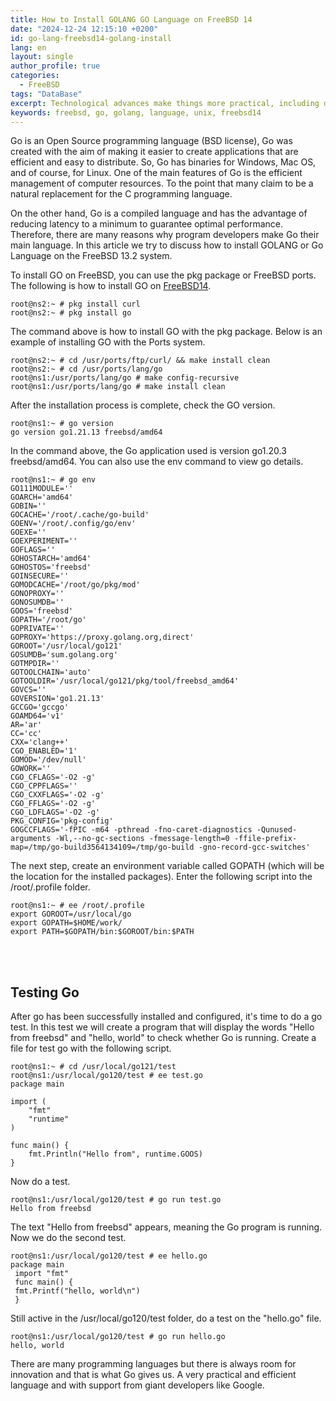 ```yaml
---
title: How to Install GOLANG GO Language on FreeBSD 14
date: "2024-12-24 12:15:10 +0200"
id: go-lang-freebsd14-golang-install
lang: en
layout: single
author_profile: true
categories:
  - FreeBSD
tags: "DataBase"
excerpt: Technological advances make things more practical, including database management.
keywords: freebsd, go, golang, language, unix, freebsd14
---
```

Go is an Open Source programming language (BSD license), Go was created with the aim of making it easier to create applications that are efficient and easy to distribute. So, Go has binaries for Windows, Mac OS, and of course, for Linux. One of the main features of Go is the efficient management of computer resources. To the point that many claim to be a natural replacement for the C programming language.

On the other hand, Go is a compiled language and has the advantage of reducing latency to a minimum to guarantee optimal performance. Therefore, there are many reasons why program developers make Go their main language. In this article we try to discuss how to install GOLANG or Go Language on the FreeBSD 13.2 system.

To install GO on FreeBSD, you can use the pkg package or FreeBSD ports. The following is how to install GO on [FreeBSD14](https://www.freebsd.org/releases/14.0R/relnotes/).

```
root@ns2:~ # pkg install curl
root@ns2:~ # pkg install go
```

The command above is how to install GO with the pkg package. Below is an example of installing GO with the Ports system.

```
root@ns2:~ # cd /usr/ports/ftp/curl/ && make install clean
root@ns2:~ # cd /usr/ports/lang/go
root@ns1:/usr/ports/lang/go # make config-recursive
root@ns1:/usr/ports/lang/go # make install clean
```

After the installation process is complete, check the GO version.

```
root@ns1:~ # go version
go version go1.21.13 freebsd/amd64
```

In the command above, the Go application used is version go1.20.3 freebsd/amd64. You can also use the env command to view go details.

```
root@ns1:~ # go env
GO111MODULE=''
GOARCH='amd64'
GOBIN=''
GOCACHE='/root/.cache/go-build'
GOENV='/root/.config/go/env'
GOEXE=''
GOEXPERIMENT=''
GOFLAGS=''
GOHOSTARCH='amd64'
GOHOSTOS='freebsd'
GOINSECURE=''
GOMODCACHE='/root/go/pkg/mod'
GONOPROXY=''
GONOSUMDB=''
GOOS='freebsd'
GOPATH='/root/go'
GOPRIVATE=''
GOPROXY='https://proxy.golang.org,direct'
GOROOT='/usr/local/go121'
GOSUMDB='sum.golang.org'
GOTMPDIR=''
GOTOOLCHAIN='auto'
GOTOOLDIR='/usr/local/go121/pkg/tool/freebsd_amd64'
GOVCS=''
GOVERSION='go1.21.13'
GCCGO='gccgo'
GOAMD64='v1'
AR='ar'
CC='cc'
CXX='clang++'
CGO_ENABLED='1'
GOMOD='/dev/null'
GOWORK=''
CGO_CFLAGS='-O2 -g'
CGO_CPPFLAGS=''
CGO_CXXFLAGS='-O2 -g'
CGO_FFLAGS='-O2 -g'
CGO_LDFLAGS='-O2 -g'
PKG_CONFIG='pkg-config'
GOGCCFLAGS='-fPIC -m64 -pthread -fno-caret-diagnostics -Qunused-arguments -Wl,--no-gc-sections -fmessage-length=0 -ffile-prefix-map=/tmp/go-build3564134109=/tmp/go-build -gno-record-gcc-switches'
```

The next step, create an environment variable called GOPATH (which will be the location for the installed packages). Enter the following script into the /root/.profile folder.

```
root@ns1:~ # ee /root/.profile
export GOROOT=/usr/local/go
export GOPATH=$HOME/work/
export PATH=$GOPATH/bin:$GOROOT/bin:$PATH
```
<br><br/>
## Testing Go
After go has been successfully installed and configured, it's time to do a go test. In this test we will create a program that will display the words "Hello from freebsd" and "hello, world" to check whether Go is running. Create a file for test go with the following script.

```
root@ns1:~ # cd /usr/local/go121/test
root@ns1:/usr/local/go120/test # ee test.go
package main

import (
    "fmt"
    "runtime"
)

func main() {
    fmt.Println("Hello from", runtime.GOOS)
}
```

Now do a test.

```
root@ns1:/usr/local/go120/test # go run test.go
Hello from freebsd
```

The text "Hello from freebsd" appears, meaning the Go program is running. Now we do the second test.

```
root@ns1:/usr/local/go120/test # ee hello.go
package main
 import "fmt"
 func main() {
 fmt.Printf("hello, world\n")
 }
```

Still active in the /usr/local/go120/test folder, do a test on the "hello.go" file.

```
root@ns1:/usr/local/go120/test # go run hello.go
hello, world
```

There are many programming languages but there is always room for innovation and that is what Go gives us. A very practical and efficient language and with support from giant developers like Google.
